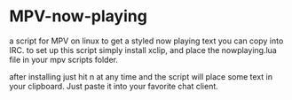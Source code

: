 # MPV-now-playing
a script for MPV on linux to get a styled now playing text you can copy into IRC.
to set up this script simply install xclip, and place the nowplaying.lua file in your mpv scripts folder.

after installing just hit n at any time and the script will place some text in your clipboard. Just paste it into your favorite chat client. 

